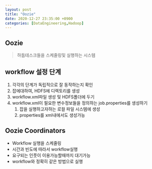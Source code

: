 ```yaml
---
layout: post
title: "Oozie"
date: 2020-12-27 23:35:00 +0900
categories: [DataEngineering,Hadoop]
---
```


## Oozie

>  하둡테스크들을 스케줄링및 실행하는 시스템

## workflow 설정 단계

1.  각각의 단계가 독립적으로 잘 동작하는지 확인
2. 잡에대하여,  HDFS에 디렉토리를 생성
3. workflow.xml파일 생성 및 HDFS폴더에 두기
4. workflow.xml이 필요한 변수정보들을 정의하는 job.properties를 생성하기
   1. 잡을 실행하고자하는 로컬 파일 시스템에 생성
   2. properties를 xml내에서도 생성가능

## Oozie Coordinators

- Workflow 실행을 스케줄링
- 시간과 빈도에 따라서 workflow실행
- 요구되는 인풋이 이용가능할때까지 대기가능
- workflow와 정확히 같은 방법으로 실행